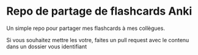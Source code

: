 # Repo de partage de flashcards Anki

Un simple repo pour partager mes flashcards à mes collègues.

Si vous souhaitez mettre les votre, faites un pull request avec le contenu dans un dossier vous identifiant
